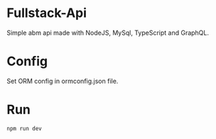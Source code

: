 # Fullstack-Api

Simple abm api made with NodeJS, MySql, TypeScript and GraphQL.

# Config

Set ORM config in ormconfig.json file.

# Run

`npm run dev`
